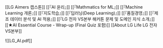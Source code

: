 [[LG Aimers 캡스톤]]
[[『AI 윤리』]]
[[『Mathmatics for ML』]]
[[『Machine Learning 개론』]]
[[『지도학습』]]
[[『딥러닝(Deep Learning)』]]
[[『품질경영』]]
[[『제조 데이터 분석 및 AI 적용』]]
[[『LG 전자 VS본부 해커톤 문제 및 도메인 지식 소개』]]
[[★AI Essential Course - Wrap-up (Final Quiz 포함)]]
[[About LG Life LG 전자 VS본부]]
  
![[LG_AI.pdf]]